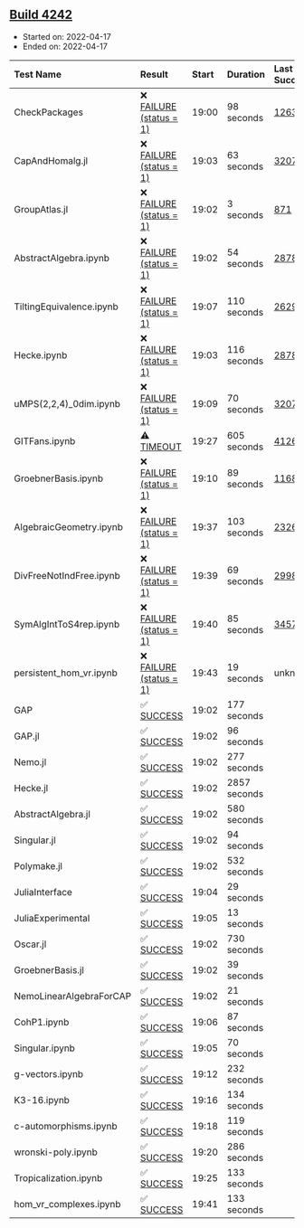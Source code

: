 ## [Build 4242](https://oscarci.mathematik.uni-kl.de/job/oscar-stable/4242/)

* Started on: 2022-04-17
* Ended on: 2022-04-17

| Test Name    | Result | Start | Duration | Last Success | First Failure |
|:-------------|:-------|:------|:---------|:-------------|:--------------|
| CheckPackages | ❌ [FAILURE (status = 1)](https://oscarci.mathematik.uni-kl.de/job/oscar-stable/4242/artifact/logs/build-4242/CheckPackages.log) | 19:00 | 98 seconds | [1263](https://oscarci.mathematik.uni-kl.de/job/oscar-stable/1263/) | [1264](https://oscarci.mathematik.uni-kl.de/job/oscar-stable/1264/) |
| CapAndHomalg.jl | ❌ [FAILURE (status = 1)](https://oscarci.mathematik.uni-kl.de/job/oscar-stable/4242/artifact/logs/build-4242/CapAndHomalg.jl.log) | 19:03 | 63 seconds | [3207](https://oscarci.mathematik.uni-kl.de/job/oscar-stable/3207/) | [3208](https://oscarci.mathematik.uni-kl.de/job/oscar-stable/3208/) |
| GroupAtlas.jl | ❌ [FAILURE (status = 1)](https://oscarci.mathematik.uni-kl.de/job/oscar-stable/4242/artifact/logs/build-4242/GroupAtlas.jl.log) | 19:02 | 3 seconds | [871](https://oscarci.mathematik.uni-kl.de/job/oscar-stable/871/) | [872](https://oscarci.mathematik.uni-kl.de/job/oscar-stable/872/) |
| AbstractAlgebra.ipynb | ❌ [FAILURE (status = 1)](https://oscarci.mathematik.uni-kl.de/job/oscar-stable/4242/artifact/logs/build-4242/AbstractAlgebra.ipynb.log) | 19:02 | 54 seconds | [2878](https://oscarci.mathematik.uni-kl.de/job/oscar-stable/2878/) | [2879](https://oscarci.mathematik.uni-kl.de/job/oscar-stable/2879/) |
| TiltingEquivalence.ipynb | ❌ [FAILURE (status = 1)](https://oscarci.mathematik.uni-kl.de/job/oscar-stable/4242/artifact/logs/build-4242/TiltingEquivalence.ipynb.log) | 19:07 | 110 seconds | [2629](https://oscarci.mathematik.uni-kl.de/job/oscar-stable/2629/) | [2630](https://oscarci.mathematik.uni-kl.de/job/oscar-stable/2630/) |
| Hecke.ipynb | ❌ [FAILURE (status = 1)](https://oscarci.mathematik.uni-kl.de/job/oscar-stable/4242/artifact/logs/build-4242/Hecke.ipynb.log) | 19:03 | 116 seconds | [2878](https://oscarci.mathematik.uni-kl.de/job/oscar-stable/2878/) | [2879](https://oscarci.mathematik.uni-kl.de/job/oscar-stable/2879/) |
| uMPS(2,2,4)_0dim.ipynb | ❌ [FAILURE (status = 1)](https://oscarci.mathematik.uni-kl.de/job/oscar-stable/4242/artifact/logs/build-4242/uMPS-2-2-4-_0dim.ipynb.log) | 19:09 | 70 seconds | [3207](https://oscarci.mathematik.uni-kl.de/job/oscar-stable/3207/) | [3208](https://oscarci.mathematik.uni-kl.de/job/oscar-stable/3208/) |
| GITFans.ipynb | ⚠ [TIMEOUT](https://oscarci.mathematik.uni-kl.de/job/oscar-stable/4242/artifact/logs/build-4242/GITFans.ipynb.log) | 19:27 | 605 seconds | [4126](https://oscarci.mathematik.uni-kl.de/job/oscar-stable/4126/) | [4127](https://oscarci.mathematik.uni-kl.de/job/oscar-stable/4127/) |
| GroebnerBasis.ipynb | ❌ [FAILURE (status = 1)](https://oscarci.mathematik.uni-kl.de/job/oscar-stable/4242/artifact/logs/build-4242/GroebnerBasis.ipynb.log) | 19:10 | 89 seconds | [1168](https://oscarci.mathematik.uni-kl.de/job/oscar-stable/1168/) | [1169](https://oscarci.mathematik.uni-kl.de/job/oscar-stable/1169/) |
| AlgebraicGeometry.ipynb | ❌ [FAILURE (status = 1)](https://oscarci.mathematik.uni-kl.de/job/oscar-stable/4242/artifact/logs/build-4242/AlgebraicGeometry.ipynb.log) | 19:37 | 103 seconds | [2326](https://oscarci.mathematik.uni-kl.de/job/oscar-stable/2326/) | [2327](https://oscarci.mathematik.uni-kl.de/job/oscar-stable/2327/) |
| DivFreeNotIndFree.ipynb | ❌ [FAILURE (status = 1)](https://oscarci.mathematik.uni-kl.de/job/oscar-stable/4242/artifact/logs/build-4242/DivFreeNotIndFree.ipynb.log) | 19:39 | 69 seconds | [2998](https://oscarci.mathematik.uni-kl.de/job/oscar-stable/2998/) | [2999](https://oscarci.mathematik.uni-kl.de/job/oscar-stable/2999/) |
| SymAlgIntToS4rep.ipynb | ❌ [FAILURE (status = 1)](https://oscarci.mathematik.uni-kl.de/job/oscar-stable/4242/artifact/logs/build-4242/SymAlgIntToS4rep.ipynb.log) | 19:40 | 85 seconds | [3457](https://oscarci.mathematik.uni-kl.de/job/oscar-stable/3457/) | [3458](https://oscarci.mathematik.uni-kl.de/job/oscar-stable/3458/) |
| persistent_hom_vr.ipynb | ❌ [FAILURE (status = 1)](https://oscarci.mathematik.uni-kl.de/job/oscar-stable/4242/artifact/logs/build-4242/persistent_hom_vr.ipynb.log) | 19:43 | 19 seconds | unknown | unknown |
| GAP | ✅ [SUCCESS](https://oscarci.mathematik.uni-kl.de/job/oscar-stable/4242/artifact/logs/build-4242/GAP.log) | 19:02 | 177 seconds |  |  |
| GAP.jl | ✅ [SUCCESS](https://oscarci.mathematik.uni-kl.de/job/oscar-stable/4242/artifact/logs/build-4242/GAP.jl.log) | 19:02 | 96 seconds |  |  |
| Nemo.jl | ✅ [SUCCESS](https://oscarci.mathematik.uni-kl.de/job/oscar-stable/4242/artifact/logs/build-4242/Nemo.jl.log) | 19:02 | 277 seconds |  |  |
| Hecke.jl | ✅ [SUCCESS](https://oscarci.mathematik.uni-kl.de/job/oscar-stable/4242/artifact/logs/build-4242/Hecke.jl.log) | 19:02 | 2857 seconds |  |  |
| AbstractAlgebra.jl | ✅ [SUCCESS](https://oscarci.mathematik.uni-kl.de/job/oscar-stable/4242/artifact/logs/build-4242/AbstractAlgebra.jl.log) | 19:02 | 580 seconds |  |  |
| Singular.jl | ✅ [SUCCESS](https://oscarci.mathematik.uni-kl.de/job/oscar-stable/4242/artifact/logs/build-4242/Singular.jl.log) | 19:02 | 94 seconds |  |  |
| Polymake.jl | ✅ [SUCCESS](https://oscarci.mathematik.uni-kl.de/job/oscar-stable/4242/artifact/logs/build-4242/Polymake.jl.log) | 19:02 | 532 seconds |  |  |
| JuliaInterface | ✅ [SUCCESS](https://oscarci.mathematik.uni-kl.de/job/oscar-stable/4242/artifact/logs/build-4242/JuliaInterface.log) | 19:04 | 29 seconds |  |  |
| JuliaExperimental | ✅ [SUCCESS](https://oscarci.mathematik.uni-kl.de/job/oscar-stable/4242/artifact/logs/build-4242/JuliaExperimental.log) | 19:05 | 13 seconds |  |  |
| Oscar.jl | ✅ [SUCCESS](https://oscarci.mathematik.uni-kl.de/job/oscar-stable/4242/artifact/logs/build-4242/Oscar.jl.log) | 19:02 | 730 seconds |  |  |
| GroebnerBasis.jl | ✅ [SUCCESS](https://oscarci.mathematik.uni-kl.de/job/oscar-stable/4242/artifact/logs/build-4242/GroebnerBasis.jl.log) | 19:02 | 39 seconds |  |  |
| NemoLinearAlgebraForCAP | ✅ [SUCCESS](https://oscarci.mathematik.uni-kl.de/job/oscar-stable/4242/artifact/logs/build-4242/NemoLinearAlgebraForCAP.log) | 19:02 | 21 seconds |  |  |
| CohP1.ipynb | ✅ [SUCCESS](https://oscarci.mathematik.uni-kl.de/job/oscar-stable/4242/artifact/logs/build-4242/CohP1.ipynb.log) | 19:06 | 87 seconds |  |  |
| Singular.ipynb | ✅ [SUCCESS](https://oscarci.mathematik.uni-kl.de/job/oscar-stable/4242/artifact/logs/build-4242/Singular.ipynb.log) | 19:05 | 70 seconds |  |  |
| g-vectors.ipynb | ✅ [SUCCESS](https://oscarci.mathematik.uni-kl.de/job/oscar-stable/4242/artifact/logs/build-4242/g-vectors.ipynb.log) | 19:12 | 232 seconds |  |  |
| K3-16.ipynb | ✅ [SUCCESS](https://oscarci.mathematik.uni-kl.de/job/oscar-stable/4242/artifact/logs/build-4242/K3-16.ipynb.log) | 19:16 | 134 seconds |  |  |
| c-automorphisms.ipynb | ✅ [SUCCESS](https://oscarci.mathematik.uni-kl.de/job/oscar-stable/4242/artifact/logs/build-4242/c-automorphisms.ipynb.log) | 19:18 | 119 seconds |  |  |
| wronski-poly.ipynb | ✅ [SUCCESS](https://oscarci.mathematik.uni-kl.de/job/oscar-stable/4242/artifact/logs/build-4242/wronski-poly.ipynb.log) | 19:20 | 286 seconds |  |  |
| Tropicalization.ipynb | ✅ [SUCCESS](https://oscarci.mathematik.uni-kl.de/job/oscar-stable/4242/artifact/logs/build-4242/Tropicalization.ipynb.log) | 19:25 | 133 seconds |  |  |
| hom_vr_complexes.ipynb | ✅ [SUCCESS](https://oscarci.mathematik.uni-kl.de/job/oscar-stable/4242/artifact/logs/build-4242/hom_vr_complexes.ipynb.log) | 19:41 | 133 seconds |  |  |
